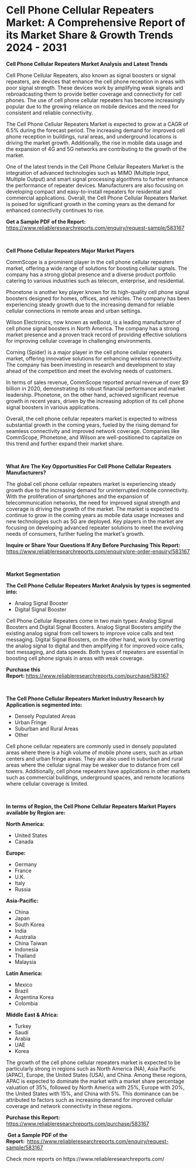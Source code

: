 <p><h1>Cell Phone Cellular Repeaters Market: A Comprehensive Report of its Market Share & Growth Trends 2024 - 2031</h1></p><p><strong>Cell Phone Cellular Repeaters Market Analysis and Latest Trends</strong></p>
<p><p>Cell Phone Cellular Repeaters, also known as signal boosters or signal repeaters, are devices that enhance the cell phone reception in areas with poor signal strength. These devices work by amplifying weak signals and rebroadcasting them to provide better coverage and connectivity for cell phones. The use of cell phone cellular repeaters has become increasingly popular due to the growing reliance on mobile devices and the need for consistent and reliable connectivity.</p><p>The Cell Phone Cellular Repeaters Market is expected to grow at a CAGR of 6.5% during the forecast period. The increasing demand for improved cell phone reception in buildings, rural areas, and underground locations is driving the market growth. Additionally, the rise in mobile data usage and the expansion of 4G and 5G networks are contributing to the growth of the market.</p><p>One of the latest trends in the Cell Phone Cellular Repeaters Market is the integration of advanced technologies such as MIMO (Multiple Input, Multiple Output) and smart signal processing algorithms to further enhance the performance of repeater devices. Manufacturers are also focusing on developing compact and easy-to-install repeaters for residential and commercial applications. Overall, the Cell Phone Cellular Repeaters Market is poised for significant growth in the coming years as the demand for enhanced connectivity continues to rise.</p></p>
<p><strong>Get a Sample PDF of the Report:&nbsp;</strong> <a href="https://www.reliableresearchreports.com/enquiry/request-sample/583167">https://www.reliableresearchreports.com/enquiry/request-sample/583167</a></p>
<p>&nbsp;</p>
<p><strong>Cell Phone Cellular Repeaters Major Market Players</strong></p>
<p><p>CommScope is a prominent player in the cell phone cellular repeaters market, offering a wide range of solutions for boosting cellular signals. The company has a strong global presence and a diverse product portfolio catering to various industries such as telecom, enterprise, and residential.</p><p>Phonetone is another key player known for its high-quality cell phone signal boosters designed for homes, offices, and vehicles. The company has been experiencing steady growth due to the increasing demand for reliable cellular connections in remote areas and urban settings.</p><p>Wilson Electronics, now known as weBoost, is a leading manufacturer of cell phone signal boosters in North America. The company has a strong market presence and a proven track record of providing effective solutions for improving cellular coverage in challenging environments.</p><p>Corning (Spider) is a major player in the cell phone cellular repeaters market, offering innovative solutions for enhancing wireless connectivity. The company has been investing in research and development to stay ahead of the competition and meet the evolving needs of customers.</p><p>In terms of sales revenue, CommScope reported annual revenue of over $9 billion in 2020, demonstrating its robust financial performance and market leadership. Phonetone, on the other hand, achieved significant revenue growth in recent years, driven by the increasing adoption of its cell phone signal boosters in various applications.</p><p>Overall, the cell phone cellular repeaters market is expected to witness substantial growth in the coming years, fueled by the rising demand for seamless connectivity and improved network coverage. Companies like CommScope, Phonetone, and Wilson are well-positioned to capitalize on this trend and further expand their market share.</p></p>
<p>&nbsp;</p>
<p><strong>What Are The Key Opportunities For Cell Phone Cellular Repeaters Manufacturers?</strong></p>
<p><p>The global cell phone cellular repeaters market is experiencing steady growth due to the increasing demand for uninterrupted mobile connectivity. With the proliferation of smartphones and the expansion of telecommunication networks, the need for improved signal strength and coverage is driving the growth of the market. The market is expected to continue to grow in the coming years as mobile data usage increases and new technologies such as 5G are deployed. Key players in the market are focusing on developing advanced repeater solutions to meet the evolving needs of consumers, further fueling the market's growth.</p></p>
<p><strong>Inquire or Share Your Questions If Any Before Purchasing This Report:</strong> <a href="https://www.reliableresearchreports.com/enquiry/pre-order-enquiry/583167">https://www.reliableresearchreports.com/enquiry/pre-order-enquiry/583167</a></p>
<p>&nbsp;</p>
<p><strong>Market Segmentation</strong></p>
<p><strong>The Cell Phone Cellular Repeaters Market Analysis by types is segmented into:</strong></p>
<p><ul><li>Analog Signal Booster</li><li>Digital Signal Booster</li></ul></p>
<p><p>Cell Phone Cellular Repeaters come in two main types: Analog Signal Boosters and Digital Signal Boosters. Analog Signal Boosters amplify the existing analog signal from cell towers to improve voice calls and text messaging. Digital Signal Boosters, on the other hand, work by converting the analog signal to digital and then amplifying it for improved voice calls, text messaging, and data speeds. Both types of repeaters are essential in boosting cell phone signals in areas with weak coverage.</p></p>
<p><strong>Purchase this Report:&nbsp;</strong><a href="https://www.reliableresearchreports.com/purchase/583167">https://www.reliableresearchreports.com/purchase/583167</a></p>
<p>&nbsp;</p>
<p><strong>The Cell Phone Cellular Repeaters Market Industry Research by Application is segmented into:</strong></p>
<p><ul><li>Densely Populated Areas</li><li>Urban Fringe</li><li>Suburban and Rural Areas</li><li>Other</li></ul></p>
<p><p>Cell phone cellular repeaters are commonly used in densely populated areas where there is a high volume of mobile phone users, such as urban centers and urban fringe areas. They are also used in suburban and rural areas where the cellular signal may be weaker due to distance from cell towers. Additionally, cell phone repeaters have applications in other markets such as commercial buildings, underground spaces, and remote locations where cellular coverage is limited.</p></p>
<p>&nbsp;</p>
<p><strong>In terms of Region, the Cell Phone Cellular Repeaters Market Players available by Region are:</strong></p>
<p>
    <p> <strong> North America: </strong>
        <ul>
            <li>United States</li>
            <li>Canada</li>
        </ul>
        </p> 
    <p> <strong> Europe: </strong>
        <ul>
            <li>Germany</li>
            <li>France</li>
            <li>U.K.</li>
            <li>Italy</li>
            <li>Russia</li>
        </ul>
        </p> 
    <p> <strong> Asia-Pacific: </strong>
        <ul>
            <li>China</li>
            <li>Japan</li>
            <li>South Korea</li>
            <li>India</li>
            <li>Australia</li>
            <li>China Taiwan</li>
            <li>Indonesia</li>
            <li>Thailand</li>
            <li>Malaysia</li>
        </ul>
        </p> 
    <p> <strong> Latin America: </strong>
        <ul>
            <li>Mexico</li>
            <li>Brazil</li>
            <li>Argentina Korea</li>
            <li>Colombia</li>
        </ul>
        </p> 
    <p> <strong> Middle East & Africa: </strong>
        <ul>
            <li>Turkey</li>
            <li>Saudi</li>
            <li>Arabia</li>
            <li>UAE</li>
            <li>Korea</li>
        </ul>
    </p>
    </p>
<p><p>The growth of the cell phone cellular repeaters market is expected to be particularly strong in regions such as North America (NA), Asia Pacific (APAC), Europe, the United States (USA), and China. Among these regions, APAC is expected to dominate the market with a market share percentage valuation of 35%, followed by North America with 25%, Europe with 20%, the United States with 15%, and China with 5%. This dominance can be attributed to factors such as increasing demand for improved cellular coverage and network connectivity in these regions.</p></p>
<p><strong>Purchase this Report: </strong><a href="https://www.reliableresearchreports.com/purchase/583167">https://www.reliableresearchreports.com/purchase/583167</a></p>
<p>&nbsp;<strong>Get a Sample PDF of the Report:&nbsp;&nbsp;</strong><a href="https://www.reliableresearchreports.com/enquiry/request-sample/583167">https://www.reliableresearchreports.com/enquiry/request-sample/583167</a></p>
<p><strong></strong></p>
<p>Check more reports on https://www.reliableresearchreports.com/</p>